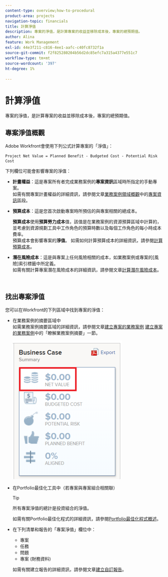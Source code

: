 ```yaml
---
content-type: overview;how-to-procedural
product-area: projects
navigation-topic: financials
title: 計算淨值
description: 專案的淨值，是計算專案的收益並移除成本後，專案的總預期值。
author: Alina
feature: Work Management
exl-id: 44e3f211-c816-4ee1-aafc-c40fc8732f1a
source-git-commit: f2f825280204b56d2dc85efc7a315a4377e551c7
workflow-type: tm+mt
source-wordcount: '397'
ht-degree: 1%

---
```


# 計算淨值

專案的淨值，是計算專案的收益並移除成本後，專案的總預期值。 

## 專案淨值概觀

Adobe Workfront會使用下列公式計算專案的「淨值」： 

```
Project Net Value = Planned Benefit - Budgeted Cost - Potential Risk Cost
```

下列欄位可能會影響專案的淨值：

* **計畫權益**：這是專案所有者完成業務案例的&#x200B;**專案資訊**&#x200B;區域時所指定的手動專案。\
  如需有關專案計畫權益的詳細資訊，請參閱文章[業務案例領域概觀](../../../manage-work/projects/define-a-business-case/areas-of-business-case.md)中的[專案資訊](../../../manage-work/projects/define-a-business-case/areas-of-business-case.md#project-info)區段。

* **預算成本**：這是您首次啟動專案時所預估的與專案相關的總成本。

  **預算成本**&#x200B;使用&#x200B;**預算勞力成本**&#x200B;值，該值是在業務案例的資源預算區域中計算的，並考慮到資源規劃工具中工作角色的預算時數以及每個工作角色的每小時成本費率。\
  預算成本會影響專案的&#x200B;**淨值**。 如需如何計算預算成本的詳細資訊，請參閱[計算預算成本](../../../manage-work/projects/project-finances/budgeted-cost.md)。

* **潛在風險成本**：這是與專案上任何風險相關的成本，如業務案例或專案的[風險]索引標籤中所定義。\
  如需有關計算專案潛在風險成本的詳細資訊，請參閱文章[計算潛在風險成本](../../../manage-work/projects/project-finances/potential-risk-cost.md)。

   

## 找出專案淨值

您可以在Workfront的下列區域中找到專案的淨值：

* 在業務案例的摘要區域中 \
  如需業務案例摘要區域的詳細資訊，請參閱文章[建立專案的業務案例](../../../manage-work/projects/define-a-business-case/create-business-case.md) [建立專案的業務案例](../../../manage-work/projects/define-a-business-case/create-business-case.md)中的「瞭解業務案例摘要」一節。

  ![](assets/net-value-on-business-case-summary-highlighted-350x444.png)

* 在Portfolio最佳化工具中（若專案與專案組合相關聯）

  >[!TIP]
  >
  >所有專案淨值的總計是投資組合的淨值。

  如需有關Portfolio最佳化程式的詳細資訊，請參閱[Portfolio最佳化程式概述](../../../manage-work/portfolios/portfolio-optimizer/portfolio-optimizer-overview.md)。

* 在下列清單和報告的「專案淨值」欄位中：

   * 專案
   * 任務
   * 問題
   * 專案 (財務資料)

  如需有關建立報告的詳細資訊，請參閱文章[建立自訂報告](../../../reports-and-dashboards/reports/creating-and-managing-reports/create-custom-report.md)。
